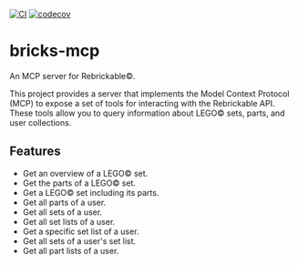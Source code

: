 [![CI](https://github.com/wendehals/bricks-mcp/actions/workflows/ci.yml/badge.svg)](https://github.com/wendehals/bricks-mcp/actions/workflows/ci.yml)
[![codecov](https://codecov.io/gh/wendehals/bricks-mcp/branch/main/graph/badge.svg?token=DE2KOJN6QH)](https://codecov.io/gh/wendehals/bricks-mcp)

# bricks-mcp

An MCP server for Rebrickable©.

This project provides a server that implements the Model Context Protocol (MCP) to expose a set of tools for interacting with the Rebrickable API. These tools allow you to query information about LEGO© sets, parts, and user collections.

## Features

*   Get an overview of a LEGO© set.
*   Get the parts of a LEGO© set.
*   Get a LEGO© set including its parts.
*   Get all parts of a user.
*   Get all sets of a user.
*   Get all set lists of a user.
*   Get a specific set list of a user.
*   Get all sets of a user's set list.
*   Get all part lists of a user.